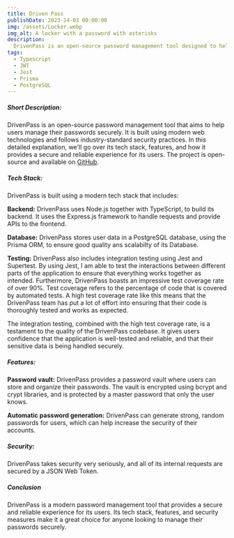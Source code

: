 ```yaml
---
title: Driven Pass
publishDate: 2023-14-03 00:00:00
img: /assets/Locker.webp
img_alt: A locker with a password with asterisks
description: 
  DrivenPass is an open-source password management tool designed to help users manage their passwords securely. It allows users to store and organize their passwords in a password vault protected by a master password. The tool provides features such as automatic password generation, and the ability to securely share passwords with other users.
tags:
  - Typescript
  - JWT
  - Jest
  - Prisma
  - PostgreSQL
---
```

<h5>Short Description:</h5>
DrivenPass is an open-source password management tool that aims to help users manage their passwords securely. It is built using modern web technologies and follows industry-standard security practices. In this detailed explanation, we'll go over its tech stack, features, and how it provides a secure and reliable experience for its users. The project is open-source and available on <a href="https://github.com/gpadova/DrivenPass" target="blank">GitHub</a>.

<h5>Tech Stack:</h5>
DrivenPass is built using a modern tech stack that includes:

<strong>Backend:</strong> DrivenPass uses Node.js together with TypeScript, to build its backend. It uses the Express.js framework to handle requests and provide APIs to the frontend.

<strong>Database:</strong> DrivenPass stores user data in a PostgreSQL database, using the Prisma ORM, to ensure good quality ans scalabilty of its Database.

<strong>Testing:</strong> DrivenPass also includes integration testing using Jest and Supertest. By using Jest, I am able to test the interactions between different parts of the application to ensure that everything works together as intended.
Furthermore, DrivenPass boasts an impressive test coverage rate of over 90%. Test coverage refers to the percentage of code that is covered by automated tests. A high test coverage rate like this means that the DrivenPass team has put a lot of effort into ensuring that their code is thoroughly tested and works as expected.

The integration testing, combined with the high test coverage rate, is a testament to the quality of the DrivenPass codebase. It gives users confidence that the application is well-tested and reliable, and that their sensitive data is being handled securely.

<h5>Features:</h5>


<strong>Password vault:</strong> DrivenPass provides a password vault where users can store and organize their passwords. The vault is encrypted using bcrypt and crypt libraries, and is protected by a master password that only the user knows.

<strong>Automatic password generation:</strong> DrivenPass can generate strong, random passwords for users, which can help increase the security of their accounts.

<h5>Security:</h5>
DrivenPass takes security very seriously, and all of its internal requests are secured by a JSON Web Token.

<h5>Conclusion</h5>
DrivenPass is a modern password management tool that provides a secure and reliable experience for its users. Its tech stack, features, and security measures make it a great choice for anyone looking to manage their passwords securely.
